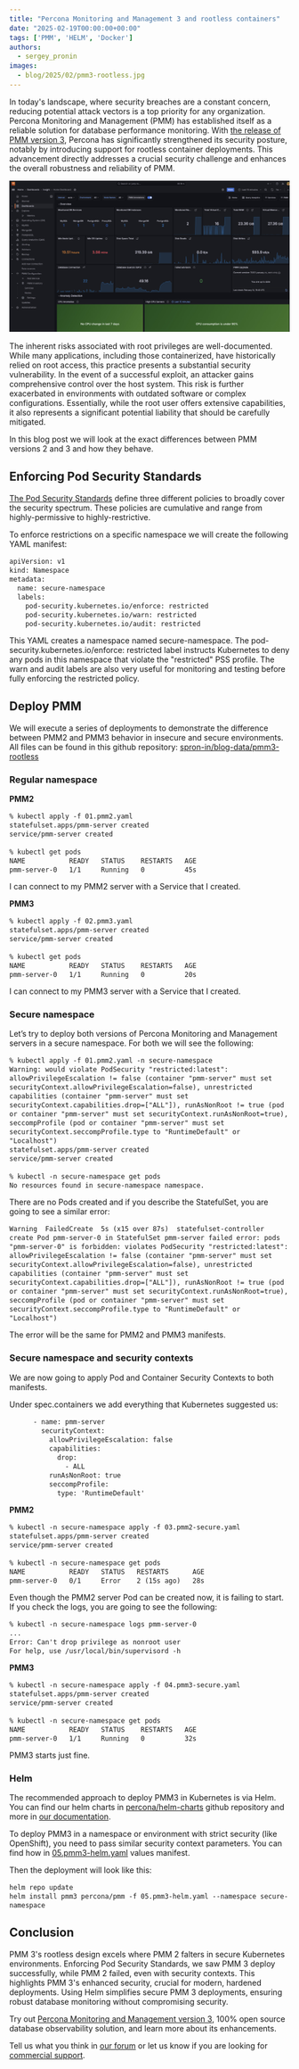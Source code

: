 ```yaml
---
title: "Percona Monitoring and Management 3 and rootless containers"
date: "2025-02-19T00:00:00+00:00"
tags: ['PMM', 'HELM', 'Docker']
authors:
  - sergey_pronin
images:
  - blog/2025/02/pmm3-rootless.jpg
---
```


In today's landscape, where security breaches are a constant concern, reducing potential attack vectors is a top priority for any organization. Percona Monitoring and Management (PMM) has established itself as a reliable solution for database performance monitoring. With [the release of PMM version 3](https://docs.percona.com/percona-monitoring-and-management/3/release-notes/3.0.0.html), Percona has significantly strengthened its security posture, notably by introducing support for rootless container deployments. This advancement directly addresses a crucial security challenge and enhances the overall robustness and reliability of PMM.

![Percona Monitoring and Management (PMM) 3.0.0](blog/2025/02/pmm3-homepage.jpg)

The inherent risks associated with root privileges are well-documented. While many applications, including those containerized, have historically relied on root access, this practice presents a substantial security vulnerability. In the event of a successful exploit, an attacker gains comprehensive control over the host system. This risk is further exacerbated in environments with outdated software or complex configurations. Essentially, while the root user offers extensive capabilities, it also represents a significant potential liability that should be carefully mitigated.

In this blog post we will look at the exact differences between PMM versions 2 and 3 and how they behave.

## Enforcing Pod Security Standards

[The Pod Security Standards](https://kubernetes.io/docs/concepts/security/pod-security-standards/) define three different policies to broadly cover the security spectrum. These policies are cumulative and range from highly-permissive to highly-restrictive.

To enforce restrictions on a specific namespace we will create the following YAML manifest:
```
apiVersion: v1
kind: Namespace
metadata:
  name: secure-namespace
  labels:
    pod-security.kubernetes.io/enforce: restricted
    pod-security.kubernetes.io/warn: restricted
    pod-security.kubernetes.io/audit: restricted
```

This YAML creates a namespace named secure-namespace. The pod-security.kubernetes.io/enforce: restricted label instructs Kubernetes to deny any pods in this namespace that violate the "restricted" PSS profile. The warn and audit labels are also very useful for monitoring and testing before fully enforcing the restricted policy.

## Deploy PMM

We will execute a series of deployments to demonstrate the difference between PMM2 and PMM3 behavior in insecure and secure environments. All files can be found in this github repository: [spron-in/blog-data/pmm3-rootless](https://github.com/spron-in/blog-data/tree/master/pmm3-rootless)

### Regular namespace

**PMM2**

```
% kubectl apply -f 01.pmm2.yaml 
statefulset.apps/pmm-server created
service/pmm-server created

% kubectl get pods
NAME           READY   STATUS    RESTARTS   AGE
pmm-server-0   1/1     Running   0          45s
```

I can connect to my PMM2 server with a Service that I created.

**PMM3**

```
% kubectl apply -f 02.pmm3.yaml 
statefulset.apps/pmm-server created
service/pmm-server created

% kubectl get pods
NAME           READY   STATUS    RESTARTS   AGE
pmm-server-0   1/1     Running   0          20s
```

I can connect to my PMM3 server with a Service that I created.

### Secure namespace

Let’s try to deploy both versions of Percona Monitoring and Management servers in a secure namespace. For both we will see the following:

```
% kubectl apply -f 01.pmm2.yaml -n secure-namespace
Warning: would violate PodSecurity "restricted:latest": allowPrivilegeEscalation != false (container "pmm-server" must set securityContext.allowPrivilegeEscalation=false), unrestricted capabilities (container "pmm-server" must set securityContext.capabilities.drop=["ALL"]), runAsNonRoot != true (pod or container "pmm-server" must set securityContext.runAsNonRoot=true), seccompProfile (pod or container "pmm-server" must set securityContext.seccompProfile.type to "RuntimeDefault" or "Localhost")
statefulset.apps/pmm-server created
service/pmm-server created

% kubectl -n secure-namespace get pods
No resources found in secure-namespace namespace.
```

There are no Pods created and if you describe the StatefulSet, you are going to see a similar error:

```
Warning  FailedCreate  5s (x15 over 87s)  statefulset-controller  create Pod pmm-server-0 in StatefulSet pmm-server failed error: pods "pmm-server-0" is forbidden: violates PodSecurity "restricted:latest": allowPrivilegeEscalation != false (container "pmm-server" must set securityContext.allowPrivilegeEscalation=false), unrestricted capabilities (container "pmm-server" must set securityContext.capabilities.drop=["ALL"]), runAsNonRoot != true (pod or container "pmm-server" must set securityContext.runAsNonRoot=true), seccompProfile (pod or container "pmm-server" must set securityContext.seccompProfile.type to "RuntimeDefault" or "Localhost")
```

The error will be the same for PMM2 and PMM3 manifests. 

### Secure namespace and security contexts

We are now going to apply Pod and Container Security Contexts to both manifests. 

Under spec.containers we add everything that Kubernetes suggested us:
```
      - name: pmm-server
        securityContext:
          allowPrivilegeEscalation: false
          capabilities:
            drop:
              - ALL
          runAsNonRoot: true
          seccompProfile:
            type: 'RuntimeDefault'
```


**PMM2**

```
% kubectl -n secure-namespace apply -f 03.pmm2-secure.yaml 
statefulset.apps/pmm-server created
service/pmm-server created

% kubectl -n secure-namespace get pods
NAME           READY   STATUS   RESTARTS      AGE
pmm-server-0   0/1     Error    2 (15s ago)   28s
```

Even though the PMM2 server Pod can be created now, it is failing to start. If you check the logs, you are going to see the following:

```
% kubectl -n secure-namespace logs pmm-server-0
...
Error: Can't drop privilege as nonroot user
For help, use /usr/local/bin/supervisord -h
```

**PMM3**

```
% kubectl -n secure-namespace apply -f 04.pmm3-secure.yaml 
statefulset.apps/pmm-server created
service/pmm-server created

% kubectl -n secure-namespace get pods
NAME           READY   STATUS    RESTARTS   AGE
pmm-server-0   1/1     Running   0          32s
```

PMM3 starts just fine.


### Helm

The recommended approach to deploy PMM3 in Kubernetes is via Helm. You can find our helm charts in [percona/helm-charts](https://github.com/percona/percona-helm-charts/tree/main/charts/pmm) github repository and more in [our documentation](https://docs.percona.com/percona-monitoring-and-management/3/install-pmm/install-pmm-server/deployment-options/helm/index.html).

To deploy PMM3 in a namespace or environment with strict security (like OpenShift), you need to pass similar security context parameters. You can find how in [05.pmm3-helm.yaml](https://github.com/spron-in/blog-data/blob/master/pmm3-rootless/05.pmm3-helm.yaml) values manifest.

Then the deployment will look like this:
```
helm repo update
helm install pmm3 percona/pmm -f 05.pmm3-helm.yaml --namespace secure-namespace
```

## Conclusion

PMM 3's rootless design excels where PMM 2 falters in secure Kubernetes environments. Enforcing Pod Security Standards, we saw PMM 3 deploy successfully, while PMM 2 failed, even with security contexts. This highlights PMM 3's enhanced security, crucial for modern, hardened deployments. Using Helm simplifies secure PMM 3 deployments, ensuring robust database monitoring without compromising security.

Try out [Percona Monitoring and Management version 3](https://docs.percona.com/percona-monitoring-and-management/3/release-notes/3.0.0.html), 100% open source database observability solution, and learn more about its enhancements.

Tell us what you think in [our forum](https://forums.percona.com/c/percona-monitoring-and-management-pmm/pmm-3/84/l/new) or let us know if you are looking for [commercial support](https://www.percona.com/about/contact).